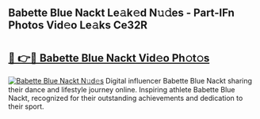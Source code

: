 ## Babette Blue Nackt Le𝚊k𝚎d N𝚞𝚍es - Part-IFn Photos Vid𝚎o Le𝚊ks Ce32R

# <h2><a href="http://fb25v8.evod.top/?m=Babette+Blue+Nackt">🔗 👉🔴 Babette Blue Nackt Vid𝚎o Ph𝚘t𝚘s</a></h2>

[![Babette Blue Nackt N𝚞d𝚎s](https://i.imgur.com/8V9OHl7.gif)](http://fb25v8.evod.top/?m=Babette+Blue+Nackt)
Digital influencer Babette Blue Nackt sharing their dance and lifestyle journey online. Inspiring athlete Babette Blue Nackt, recognized for their outstanding achievements and dedication to their sport. 
